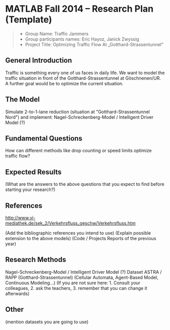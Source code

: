 # MATLAB Fall 2014 – Research Plan (Template)

> * Group Name: Traffic Jammers
> * Group participants names: Eric Hayoz, Janick Zwyssig
> * Project Title: Optimizing Traffic Flow At „Gotthard-Strassentunnel“

## General Introduction

Traffic is something every one of us faces in daily life. We want to model the traffic situation in front of the Gotthard-Strassentunnel at Göschnenen/UR. A further goal would be to optimize the current situation.

## The Model

Simulate 2-to-1-lane reduction (situation at "Gotthard-Strassentunnel Nord") and implement:
Nagel-Schreckenberg-Model / Intelligent Driver Model (?)


## Fundamental Questions

How can different methods like drop counting or speed limits optimize traffic flow?


## Expected Results

(What are the answers to the above questions that you expect to find before starting your research?)


## References 

http://www.vi-mediathek.de/sek_2/Verkehrsfluss_geschw/Verkehrsfluss.htm

(Add the bibliographic references you intend to use)
(Explain possible extension to the above models)
(Code / Projects Reports of the previous year)


## Research Methods

Nagel-Schreckenberg-Model / Intelligent Driver Model (?)
Dataset ASTRA / RAPP (Gotthard-Strassentunnel)
(Cellular Automata, Agent-Based Model, Continuous Modeling...) (If you are not sure here: 1. Consult your colleagues, 2. ask the teachers, 3. remember that you can change it afterwards)


## Other

(mention datasets you are going to use)
